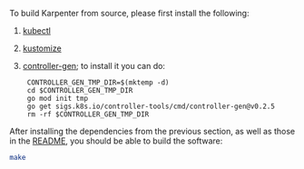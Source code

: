 To build Karpenter from source, please first install the following:

1. [kubectl](https://kubernetes.io/docs/tasks/tools/install-kubectl/)
2. [kustomize](https://kubernetes-sigs.github.io/kustomize/installation/)
3. [controller-gen](https://book.kubebuilder.io/reference/controller-gen.html); to install it you can do:

        CONTROLLER_GEN_TMP_DIR=$(mktemp -d)
        cd $CONTROLLER_GEN_TMP_DIR
        go mod init tmp
        go get sigs.k8s.io/controller-tools/cmd/controller-gen@v0.2.5
        rm -rf $CONTROLLER_GEN_TMP_DIR

After installing the dependencies from the previous section, as well as those in the [README](README.md), you should be able to build the software:

```bash
make
```
